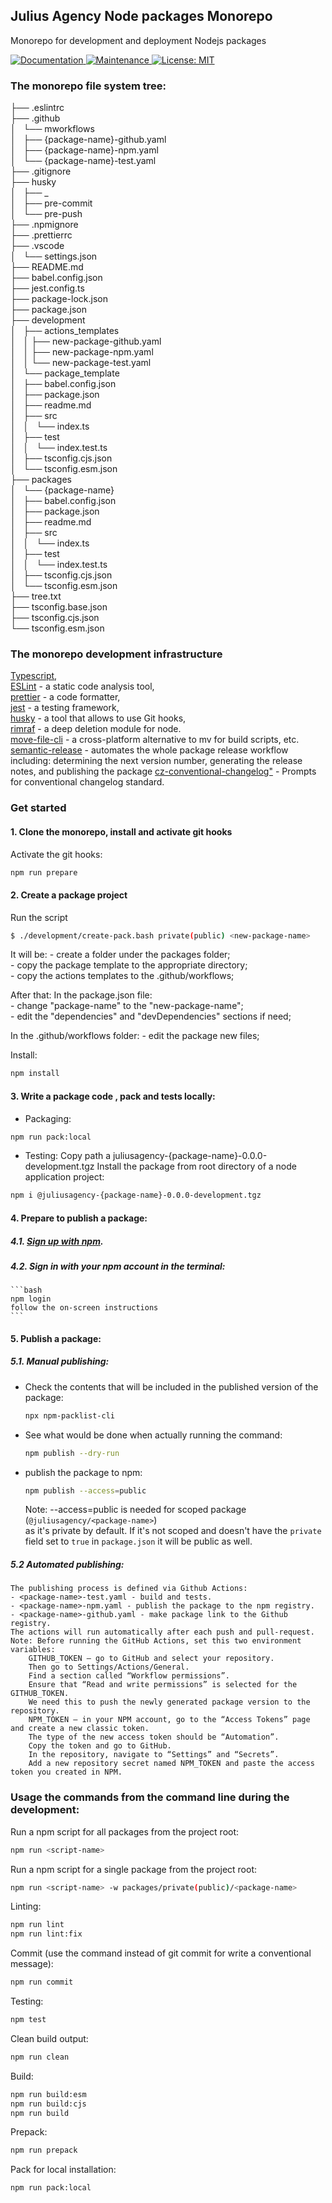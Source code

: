 ## Julius Agency Node packages Monorepo

Monorepo for development and deployment Nodejs packages  

<p>
  <a href="https://github.com/JuliusAgency/jla-node-monorepo#readme" target="_blank">
    <img alt="Documentation" src="https://img.shields.io/badge/documentation-yes-brightgreen.svg" />
  </a>
  <a href="https://github.com/JuliusAgency/jla-node-monorepo/graphs/commit-activity" target="_blank">
    <img alt="Maintenance" src="https://img.shields.io/badge/Maintained%3F-yes-green.svg" />
  </a>
  <a href="https://github.com/JuliusAgency/jla-node-monorepo/blob/master/LICENSE" target="_blank">
    <img alt="License: MIT" src="https://img.shields.io/badge/License-MIT-yellow.svg" />
  </a>
</p>


### The monorepo file system tree:

├── .eslintrc  
├── .github  
│     └── mworkflows  
│       ├── {package-name}-github.yaml  
│       ├── {package-name}-npm.yaml  
│       └── {package-name}-test.yaml  
├── .gitignore  
├── husky  
│   ├── _  
│   ├── pre-commit  
│   └── pre-push  
├── .npmignore  
├── .prettierrc  
├── .vscode  
│   └── settings.json  
├── README.md  
├── babel.config.json  
├── jest.config.ts  
├── package-lock.json  
├── package.json  
├── development  
│   ├── actions_templates  
│   │   ├── new-package-github.yaml  
│   │   ├── new-package-npm.yaml  
│   │   └── new-package-test.yaml  
│   └── package_template  
│       ├── babel.config.json  
│       ├── package.json  
│       ├── readme.md  
│       ├── src  
│       │   └── index.ts  
│       ├── test  
│       │   └── index.test.ts  
│       ├── tsconfig.cjs.json  
│       └── tsconfig.esm.json  
├── packages  
│   └── {package-name}  
│       ├── babel.config.json  
│       ├── package.json  
│       ├── readme.md  
│       ├── src  
│       │   └── index.ts  
│       ├── test  
│       │   └── index.test.ts  
│       ├── tsconfig.cjs.json  
│       └── tsconfig.esm.json  
├── tree.txt  
├── tsconfig.base.json  
├── tsconfig.cjs.json  
└── tsconfig.esm.json  


### The monorepo development infrastructure

[Typescript](http://www.typescriptlang.org/),  
[ESLint](https://www.npmjs.com/package/eslint) - a static code analysis tool,     
[prettier](https://www.npmjs.com/package/prettier) - a code formatter,  
[jest](https://www.npmjs.com/package/jest) - a testing framework,  
[husky](https://www.npmjs.com/package/husky) - a tool that allows to use Git hooks,  
[rimraf](https://www.npmjs.com/package/rimraf) - a deep deletion module for node.  
[move-file-cli](https://www.npmjs.com/package/move-file-cli) - a cross-platform alternative to mv for build scripts, etc.  
[semantic-release](https://www.npmjs.com/package/semantic-release) - automates the whole package release workflow including: determining the next version number, generating the release notes, and publishing the package
[cz-conventional-changelog"]() - Prompts for conventional changelog standard. 

### Get started
#### 1. Clone the monorepo, install and activate git hooks

  Activate the git hooks:
  ```bash
  npm run prepare
  ```

#### 2. Create a package project

  Run the script
  ```bash
  $ ./development/create-pack.bash private(public) <new-package-name>
  ```
  
  It will be:
    - create a folder under the packages folder;  
    - copy the package template to the appropriate directory;  
    - copy the actions templates to the .github/workflows;  
  
  After that:
  In the package.json file:   
    - change "package-name" to the "new-package-name";  
    - edit the "dependencies" and "devDependencies" sections if need;  

  In the .github/workflows folder:
    - edit the package new files;  

  Install:
  ```bash
  npm install 
  ```
#### 3. Write a package code , pack and tests locally:
  - Packaging:
  ```bash
  npm run pack:local
  ```
  - Testing:
  Copy path a juliusagency-{package-name}-0.0.0-development.tgz
  Install the package from root directory of a node application project:
  ```bash
  npm i @juliusagency-{package-name}-0.0.0-development.tgz
  ```

#### 4. Prepare to publish a package: 
##### 4.1. [Sign up with npm](https://www.npmjs.com/signup).
##### 4.2. Sign in with your npm account in the terminal:
    ```bash
    npm login 
    follow the on-screen instructions
    ```
#### 5. Publish a package:
##### 5.1. Manual publishing:
 - Check the contents that will be included in the published version of the package:
    ```bash
    npx npm-packlist-cli
    ```
 - See what would be done when actually running the command:
    ```bash
    npm publish --dry-run
    ```
 - publish the package to npm:
    ```bash
    npm publish --access=public
    ```
    Note: --access=public is needed for scoped package (`@juliusagency/<package-name>`)   
      as it's private by default. If it's not scoped and doesn't have the `private`   
      field set to `true` in `package.json` it will be public as well.  
##### 5.2 Automated publishing:
    The publishing process is defined via Github Actions:
    - <package-name>-test.yaml - build and tests.
    - <package-name>-npm.yaml - publish the package to the npm registry.
    - <package-name>-github.yaml - make package link to the Github registry.
    The actions will run automatically after each push and pull-request.
    Note: Before running the GitHub Actions, set this two environment variables:  
        GITHUB_TOKEN – go to GitHub and select your repository.  
        Then go to Settings/Actions/General.  
        Find a section called “Workflow permissions”.  
        Ensure that “Read and write permissions” is selected for the GITHUB_TOKEN.  
        We need this to push the newly generated package version to the repository.  
        NPM_TOKEN – in your NPM account, go to the “Access Tokens” page and create a new classic token.  
        The type of the new access token should be “Automation”.  
        Copy the token and go to GitHub.  
        In the repository, navigate to “Settings” and “Secrets”.  
        Add a new repository secret named NPM_TOKEN and paste the access token you created in NPM.


### Usage the commands from the command line during the development:

Run a npm script for all packages from the project root:
```bash
npm run <script-name>
```

Run a npm script for a single package from the project root:
```bash
npm run <script-name> -w packages/private(public)/<package-name>
```

Linting:
```bash
npm run lint
npm run lint:fix
```
Commit (use the command instead of git commit for write a conventional message):
```bash
npm run commit
```
Testing:
```bash
npm test
```
Clean build output:
```bash
npm run clean
```
Build:
```bash
npm run build:esm
npm run build:cjs
npm run build
```
Prepack:
```bash
npm run prepack
```
Pack for local installation:
```bash
npm run pack:local
```